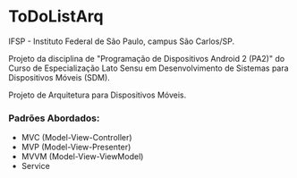 # ToDoListArq

IFSP - Instituto Federal de São Paulo, campus São Carlos/SP.

Projeto da disciplina de "Programação de Dispositivos Android 2 (PA2)" do Curso de Especialização Lato Sensu em Desenvolvimento de Sistemas para Dispositivos Móveis (SDM).

Projeto de Arquitetura para Dispositivos Móveis.

### Padrões Abordados:

- MVC (Model-View-Controller)
- MVP (Model-View-Presenter)
- MVVM (Model-View-ViewModel)
- Service

